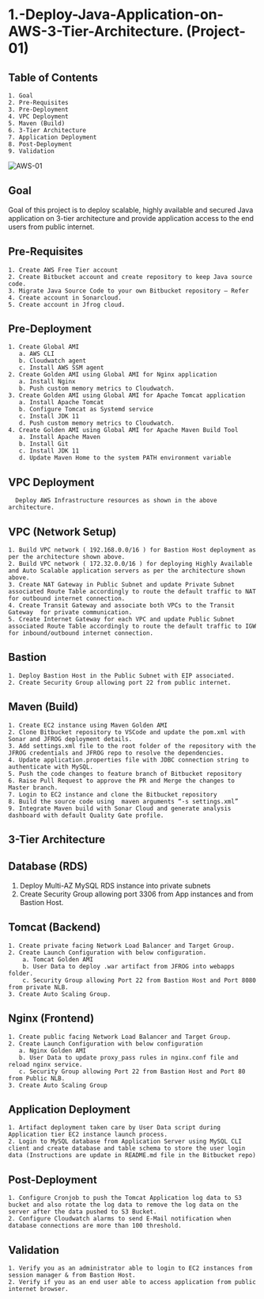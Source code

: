# 1.-Deploy-Java-Application-on-AWS-3-Tier-Architecture. (Project-01)


## Table of Contents

    1. Goal
    2. Pre-Requisites
    3. Pre-Deployment
    4. VPC Deployment
    5. Maven (Build)
    6. 3-Tier Architecture
    7. Application Deployment
    8. Post-Deployment
    9. Validation

![AWS-01](https://user-images.githubusercontent.com/47071968/228738828-5ff714ce-1799-4b41-9ded-a29725a74a28.jpeg)

## Goal

Goal of this project is to deploy scalable, highly available and secured Java application on 3-tier architecture and provide application access to the end users from public internet.

## Pre-Requisites

    1. Create AWS Free Tier account
    2. Create Bitbucket account and create repository to keep Java source code.
    3. Migrate Java Source Code to your own Bitbucket repository – Refer
    4. Create account in Sonarcloud.
    5. Create account in Jfrog cloud.

## Pre-Deployment

    1. Create Global AMI
       a. AWS CLI
       b. Cloudwatch agent
       c. Install AWS SSM agent
    2. Create Golden AMI using Global AMI for Nginx application
       a. Install Nginx
       b. Push custom memory metrics to Cloudwatch.
    3. Create Golden AMI using Global AMI for Apache Tomcat application
       a. Install Apache Tomcat
       b. Configure Tomcat as Systemd service
       c. Install JDK 11
       d. Push custom memory metrics to Cloudwatch.
    4. Create Golden AMI using Global AMI for Apache Maven Build Tool
       a. Install Apache Maven
       b. Install Git
       c. Install JDK 11
       d. Update Maven Home to the system PATH environment variable
      
   ## VPC Deployment

      Deploy AWS Infrastructure resources as shown in the above architecture.
   ## VPC (Network Setup)

    1. Build VPC network ( 192.168.0.0/16 ) for Bastion Host deployment as per the architecture shown above.
    2. Build VPC network ( 172.32.0.0/16 ) for deploying Highly Available and Auto Scalable application servers as per the architecture shown above.
    3. Create NAT Gateway in Public Subnet and update Private Subnet associated Route Table accordingly to route the default traffic to NAT for outbound internet connection.
    4. Create Transit Gateway and associate both VPCs to the Transit Gateway  for private communication.
    5. Create Internet Gateway for each VPC and update Public Subnet associated Route Table accordingly to route the default traffic to IGW for inbound/outbound internet connection.

## Bastion

    1. Deploy Bastion Host in the Public Subnet with EIP associated.
    2. Create Security Group allowing port 22 from public internet.
    
  ##  Maven (Build)

    1. Create EC2 instance using Maven Golden AMI
    2. Clone Bitbucket repository to VSCode and update the pom.xml with Sonar and JFROG deployment details.
    3. Add settings.xml file to the root folder of the repository with the JFROG credentials and JFROG repo to resolve the dependencies.
    4. Update application.properties file with JDBC connection string to authenticate with MySQL.
    5. Push the code changes to feature branch of Bitbucket repository
    6. Raise Pull Request to approve the PR and Merge the changes to Master branch.
    7. Login to EC2 instance and clone the Bitbucket repository
    8. Build the source code using  maven arguments “-s settings.xml”
    9. Integrate Maven build with Sonar Cloud and generate analysis dashboard with default Quality Gate profile.

## 3-Tier Architecture

 ## Database (RDS)

   1. Deploy Multi-AZ MySQL RDS instance into private subnets
   2. Create Security Group allowing port 3306 from App instances and from Bastion Host.

## Tomcat (Backend)

    1. Create private facing Network Load Balancer and Target Group.
    2. Create Launch Configuration with below configuration.
        a. Tomcat Golden AMI
        b. User Data to deploy .war artifact from JFROG into webapps folder.
        c. Security Group allowing Port 22 from Bastion Host and Port 8080 from private NLB.
    3. Create Auto Scaling Group.
    
    
 ## Nginx (Frontend)

    1. Create public facing Network Load Balancer and Target Group.
    2. Create Launch Configuration with below configuration
       a. Nginx Golden AMI
       b. User Data to update proxy_pass rules in nginx.conf file and reload nginx service.
       c. Security Group allowing Port 22 from Bastion Host and Port 80 from Public NLB.
    3. Create Auto Scaling Group

## Application Deployment

    1. Artifact deployment taken care by User Data script during  Application tier EC2 instance launch process.
    2. Login to MySQL database from Application Server using MySQL CLI client and create database and table schema to store the user login data (Instructions are update in README.md file in the Bitbucket repo)

## Post-Deployment

    1. Configure Cronjob to push the Tomcat Application log data to S3 bucket and also rotate the log data to remove the log data on the server after the data pushed to S3 Bucket.
    2. Configure Cloudwatch alarms to send E-Mail notification when database connections are more than 100 threshold.

## Validation

    1. Verify you as an administrator able to login to EC2 instances from session manager & from Bastion Host.
    2. Verify if you as an end user able to access application from public internet browser.
